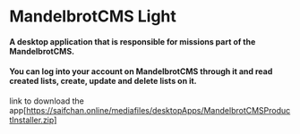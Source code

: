 # MandelbrotCMS Light

#### A desktop application that is responsible for missions part of the MandelbrotCMS.
#### You can log into your account on MandelbrotCMS through it and read created lists, create, update and delete lists on it.

link to download the app[https://saifchan.online/mediafiles/desktopApps/MandelbrotCMSProductInstaller.zip]
